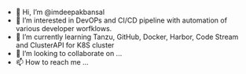 - 👋 Hi, I’m @imdeepakbansal
- 👀 I’m interested in DevOPs and CI/CD pipeline with automation of various developer worfklows.
- 🌱 I’m currently learning Tanzu, GitHub, Docker, Harbor, Code Stream and ClusterAPI for K8S cluster
- 💞️ I’m looking to collaborate on ...
- 📫 How to reach me ...

<!---
imdeepakbansal/imdeepakbansal is a ✨ special ✨ repository because its `README.md` (this file) appears on your GitHub profile.
You can click the Preview link to take a look at your changes.
--->
